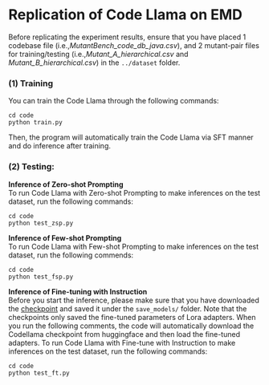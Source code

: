 ﻿# Replication of Code Llama on EMD

Before replicating the experiment results, ensure that you have placed 1 codebase file (i.e.,*MutantBench_code_db_java.csv*), and 2 mutant-pair files for training/testing (i.e.,*Mutant_A_hierarchical.csv* and *Mutant_B_hierarchical.csv*) in the `../dataset` folder.

### (1) Training
You can train the Code Llama through the following commands:
```
cd code
python train.py
```
Then, the program will automatically train the Code Llama via SFT manner and do inference after training.



### (2) Testing:
**Inference of Zero-shot Prompting**  
To run Code Llama with Zero-shot Prompting to make inferences on the test dataset, run the following  commands:
```
cd code
python test_zsp.py
```

**Inference of Few-shot Prompting**  
To run Code Llama with Few-shot Prompting to make inferences on the test dataset, run the following  commends:
```
cd code
python test_fsp.py
```

**Inference of Fine-tuning with Instruction**  
Before you start the inference, please make sure that you have downloaded the [checkpoint](https://zenodo.org/records/10967393) and saved it under the ```save_models/``` folder.
Note that the checkpoints only saved the fine-tuned parameters of Lora adapters. When you run the following comments, the code will automatically download the Codellama checkpoint from huggingface and then load the fine-tuned adapters.
To run Code Llama with Fine-tune with Instruction to make inferences on the test dataset, run the following commands:
```
cd code
python test_ft.py
```
